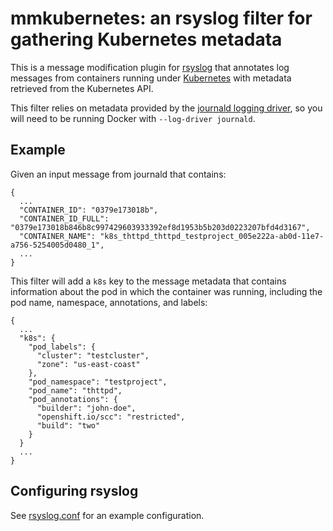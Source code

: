 # mmkubernetes: an rsyslog filter for gathering Kubernetes metadata

This is a message modification plugin for [rsyslog][] that annotates
log messages from containers running under [Kubernetes][] with metadata
retrieved from the Kubernetes API.

This filter relies on metadata provided by the [journald logging
driver][], so you will need to be running Docker with `--log-driver
journald`.

## Example

Given an input message from journald that contains:

    {
      ...
      "CONTAINER_ID": "0379e173018b",
      "CONTAINER_ID_FULL": "0379e173018b846b8c997429603933392ef8d1953b5b203d0223207bfd4d3167",
      "CONTAINER_NAME": "k8s_thttpd_thttpd_testproject_005e222a-ab0d-11e7-a756-5254005d0480_1",
      ...
    }

This filter will add a `k8s` key to the message metadata that contains
information about the pod in which the container was running,
including the pod name, namespace, annotations, and labels:

    {
      ...
      "k8s": {
        "pod_labels": {
          "cluster": "testcluster",
          "zone": "us-east-coast"
        },
        "pod_namespace": "testproject",
        "pod_name": "thttpd",
        "pod_annotations": {
          "builder": "john-doe",
          "openshift.io/scc": "restricted",
          "build": "two"
        }
      }
      ...
    }

## Configuring rsyslog

See [rsyslog.conf](rsyslog.conf) for an example configuration.

[rsyslog]: http://www.rsyslog.com/
[kubernetes]: https://kubernetes.io/
[journald logging driver]: https://docs.docker.com/engine/admin/logging/journald/
